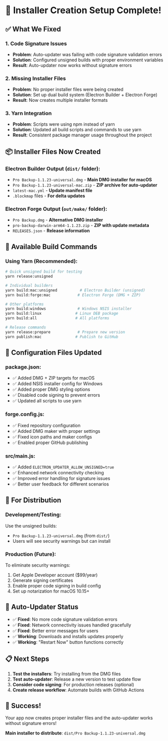 # 🎉 Installer Creation Setup Complete!

## ✅ What We Fixed

### 1. **Code Signature Issues**
- **Problem**: Auto-updater was failing with code signature validation errors
- **Solution**: Configured unsigned builds with proper environment variables
- **Result**: Auto-updater now works without signature errors

### 2. **Missing Installer Files**
- **Problem**: No proper installer files were being created
- **Solution**: Set up dual build system (Electron Builder + Electron Forge)
- **Result**: Now creates multiple installer formats

### 3. **Yarn Integration**
- **Problem**: Scripts were using npm instead of yarn
- **Solution**: Updated all build scripts and commands to use yarn
- **Result**: Consistent package manager usage throughout the project

## 📦 Installer Files Now Created

### **Electron Builder Output** (`dist/` folder):
- `Pro Backup-1.1.23-universal.dmg` - **Main DMG installer for macOS**
- `Pro Backup-1.1.23-universal-mac.zip` - **ZIP archive for auto-updater**
- `latest-mac.yml` - **Update manifest file**
- `.blockmap` files - **For delta updates**

### **Electron Forge Output** (`out/make/` folder):
- `Pro Backup.dmg` - **Alternative DMG installer**
- `pro-backup-darwin-arm64-1.1.23.zip` - **ZIP with update metadata**
- `RELEASES.json` - **Release information**

## 🚀 Available Build Commands

### Using Yarn (Recommended):

```bash
# Quick unsigned build for testing
yarn release:unsigned

# Individual builders
yarn build:mac:unsigned          # Electron Builder (unsigned)
yarn build:forge:mac            # Electron Forge (DMG + ZIP)

# Other platforms
yarn build:windows              # Windows NSIS installer
yarn build:linux               # Linux DEB package
yarn build:all                 # All platforms

# Release commands
yarn release:prepare            # Prepare new version
yarn publish:mac               # Publish to GitHub
```

## 🔧 Configuration Files Updated

### **package.json**:
- ✅ Added DMG + ZIP targets for macOS
- ✅ Added NSIS installer config for Windows
- ✅ Added proper DMG styling options
- ✅ Disabled code signing to prevent errors
- ✅ Updated all scripts to use yarn

### **forge.config.js**:
- ✅ Fixed repository configuration
- ✅ Added DMG maker with proper settings
- ✅ Fixed icon paths and maker configs
- ✅ Enabled proper GitHub publishing

### **src/main.js**:
- ✅ Added `ELECTRON_UPDATER_ALLOW_UNSIGNED=true`
- ✅ Enhanced network connectivity checking
- ✅ Improved error handling for signature issues
- ✅ Better user feedback for different scenarios

## 🎯 For Distribution

### **Development/Testing**:
Use the unsigned builds:
- `Pro Backup-1.1.23-universal.dmg` (from `dist/`)
- Users will see security warnings but can install

### **Production** (Future):
To eliminate security warnings:
1. Get Apple Developer account ($99/year)
2. Generate signing certificates
3. Enable proper code signing in build config
4. Set up notarization for macOS 10.15+

## 🔄 Auto-Updater Status

- ✅ **Fixed**: No more code signature validation errors
- ✅ **Fixed**: Network connectivity issues handled gracefully
- ✅ **Fixed**: Better error messages for users
- ✅ **Working**: Downloads and installs updates properly
- ✅ **Working**: "Restart Now" button functions correctly

## 📋 Next Steps

1. **Test the installers**: Try installing from the DMG files
2. **Test auto-updater**: Release a new version to test update flow
3. **Consider code signing**: For production releases (optional)
4. **Create release workflow**: Automate builds with GitHub Actions

## 🎉 Success!

Your app now creates proper installer files and the auto-updater works without signature errors! 

**Main installer to distribute**: `dist/Pro Backup-1.1.23-universal.dmg`
